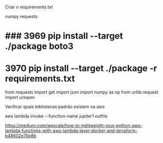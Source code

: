 

Criar o requirements.txt

numpy
requests



# ### 3969  pip install --target ./package boto3
#  3970  pip install --target ./package -r requirements.txt


from requests import get
import json
import numpy as np
from urllib.request import urlopen


Verificar quais bibliotecas padrão existem na aws

aws lambda invoke --function-name jupiter1 outfile


https://medium.com/wescale/how-to-lightweight-your-python-aws-lambda-functions-with-aws-lambda-layer-docker-and-terraform-b48602e76e8b